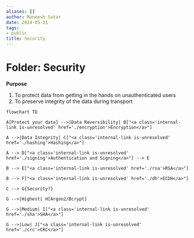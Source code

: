 ```yaml
---
aliases: []
author: Maneesh Sutar
date: 2024-05-31
tags:
- public
title: Security
---
```


# Folder: Security

**Purpose**

1. To protect data from getting in the hands on unauthenticated users
1. To preserve integrity of the data during transport

````mermaid
flowchart TD

A[Protect your data] -->|Data Reversibility| B["<a class='internal-link is-unresolved' href='./encryption'>Encryption</a>"]

A -->|Data Integrity| C["<a class='internal-link is-unresolved' href='./hashing'>Hashing</a>"]

A --> D["<a class='internal-link is-unresolved' href='./signing'>Authentication and Signing</a>"] --> E

B --> E["<a class='internal-link is-unresolved' href='./rsa'>RSA</a>"]

B --> F["<a class='internal-link is-unresolved' href='./dh'>ECDH</a>"]

C --> G{Security?}

G -->|Highest| H[Argon2/Bcrypt]

G -->|Medium| I["<a class='internal-link is-unresolved' href='./sha'>SHA</a>"]

G -->|Low| J["<a class='internal-link is-unresolved' href='./crc'>CRC</a>"]


````
